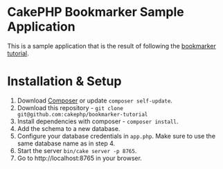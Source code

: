 # CakePHP Bookmarker Sample Application

This is a sample application that is the result of following
the [bookmarker tutorial](http://book.cakephp.org/3.0/en/quickstart.html).

# Installation & Setup

1. Download [Composer](http://getcomposer.org/doc/00-intro.md) or update `composer self-update`.
2. Download this repository - `git clone git@github.com:cakephp/bookmarker-tutorial`
3. Install dependencies with composer - `composer install`.
4. Add the schema to a new database.
5. Configure your database credentials in ``app.php``. Make sure to use the same database name as in step 4.
6. Start the server `bin/cake server -p 8765`.
7. Go to http://localhost:8765 in your browser.
